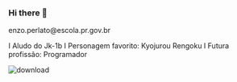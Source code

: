 ### Hi there 👋

<!--
**EnzoGD/EnzoGD** is a ✨ _special_ ✨ repository because its `README.md` (this file) appears on your GitHub profile.

Here are some ideas to get you started:

- 🔭 I’m currently working on ...
- 🌱 I’m currently learning ...
- 👯 I’m looking to collaborate on ...
- 🤔 I’m looking for help with ...
- 💬 Ask me about ...
- 📫 How to reach me: ...
- 😄 Pronouns: ...
- ⚡ Fun fact: ...
-->enzo.perlato@escola.pr.gov.br
I
Aludo do Jk-1b
I
Personagem favorito: Kyojurou Rengoku
I
Futura profissão: Programador

![download](https://user-images.githubusercontent.com/106977951/178041627-2e419d71-e1ad-44e4-acd0-9a94804ed54e.jpg)
